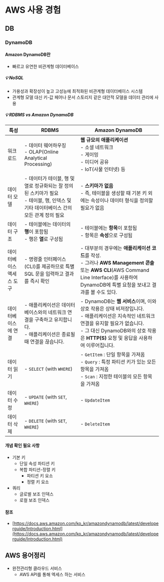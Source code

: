 # AWS 사용 경험

## DB
### DynamoDB
#### Amazon DynamoDB란
- 빠르고 유연한 비관계형 데이터베이스

##### :bulb: NoSQL
- 가용성과 확장성이 높고 고성능에 최적화된 비관계형 데이터베이스 시스템
- 관계형 모델 대신 키-값 페어나 문서 스토리지 같은 대안적 모델을 데이터 관리에 사용

##### :bulb: RDBMS vs Amazon DynamoDB
| 특성 | RDBMS | Amazon DynamoDB |
|--|--|--|
| 워크로드 | - 데이터 웨어하우징<br>- OLAP(Online Analytical Processing) | **웹 규모의 애플리케이션**<br>- 소셜 네트워크<br>- 게이밍<br>- 미디어 공유<br>- IoT(사물 인터넷) 등 
| 데이터 모델 | - 데이터가 테이블, 행 및 열로 정규화되는 잘 정의된 스키마가 필요<br>- 테이블, 행, 인덱스 및 기타 데이터베이스 간의 모든 관계 정의 필요| - **스키마가 없음**<br>- 즉, 테이블을 생성할 때 기본 키 외에는 속성이나 데이터 형식을 정의할 필요가 없음|
| 데이터 구조 |  - 테이블에는 데이터의 **행**이 포함됨<br> - 행은 **열**로 구성됨 | - 테이블에는 **항목**이 포함됨<br> - 항목은 **속성**으로 구성됨 |
| 데이터베이스 액세스 도구 |  - 명령줄 인터페이스(CLI)를 제공하므로 특별 SQL 문을 입력하고 결과를 즉시 확인 | - 대부분의 경우에는 **애플리케이션 코드**를 작성.<br>- 그러나 **AWS Management 콘솔** 또는 **AWS CLI**(AWS Command Line Interface)를 사용하여 DynamoDB에 특별 요청을 보내고 결과를 볼 수도 있다. |
| 데이터베이스에 연결 | - 애플리케이션은 데이터베이스와의 네트워크 연결을 구축하고 유지합니다.<br> - 애플리케이션은 종료될 때 연결을 끊습니다. | - DynamoDB는 **웹 서비스**이며, 이와 상호 작용은 상태 비저장입니다.<br>- 애플리케이션은 지속적인 네트워크 연결을 유지할 필요가 없습니다.<br>- 그 대신 DynamoDB와의 상호 작용은 **HTTP(S)** 요청 및 응답을 사용하여 이루어집니다. |
| 데이터 읽기 | - `SELECT` (with `WHERE`) |- `GetItem` : 단일 항목을 가져옴<br>- `Query` : 특정 파티션 키가 있는 모든 항목을 가져옴<br>- `Scan` : 지정한 테이블의 모든 항목을 가져옴 |
| 데이터 수정 | - `UPDATE` (with `SET`, `WHERE`) |- `UpdateItem`
| 데이터 삭제 | - `DELETE` (with `SET`, `WHERE`) |- `DeleteItem`


#### 개념 확인 필요 사항
- 기본 키
    - 단일 속성 파티션 키
    - 복합 파티션-정렬 키
        - 파티션 키 요소
        - 정렬 키 요소
- 쿼리
    - 글로벌 보조 인덱스
    - 로컬 보조 인덱스

#### 참조
- [https://docs.aws.amazon.com/ko_kr/amazondynamodb/latest/developerguide/Introduction.html](https://docs.aws.amazon.com/ko_kr/amazondynamodb/latest/developerguide/Introduction.html)
## AWS 용어정리
- 완전관리형 클라우드 서비스
    - AWS API를 통해 엑세스 하는 서비스